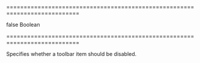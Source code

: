 ===========================================================================
<!--default-->false<!--/default-->
<!--type-->Boolean<!--/type-->
===========================================================================

<!--shortDescription-->
Specifies whether a toolbar item should be disabled.
<!--/shortDescription-->

<!--fullDescription-->

<!--/fullDescription-->
